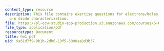 ```yaml
---
content_type: resource
description: This file contains exercise questions for electrons/holes, donors/acceptors,
  p-n diode characterization.
file: https://ol-ocw-studio-app-production.s3.amazonaws.com/courses/6-012-microelectronic-devices-and-circuits-fall-2005/9a61d7f99b1b2db613f53090aa8d3b37_hw1.pdf
file_type: application/pdf
resourcetype: Document
title: hw1.pdf
uid: 9a61d7f9-9b1b-2db6-13f5-3090aa8d3b37
---
```

